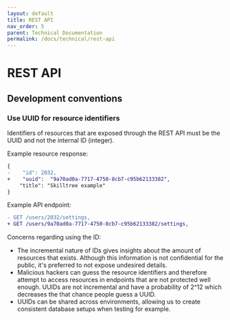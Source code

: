 ```yaml
---
layout: default
title: REST API
nav_order: 5
parent: Technical Documentation
permalink: /docs/technical/rest-api
---
```


# REST API

## Development conventions

### Use UUID for resource identifiers

Identifiers of resources that are exposed through the REST API must be the UUID and not the internal ID (integer). 

Example resource response:

```diff
{
-    "id": 2032,
+    "uuid":  "9a70ad0a-7717-4750-8cb7-c95b62133382",
    "title": "Skilltree example"
}
```

Example API endpoint:

```diff
- GET /users/2032/settings,
+ GET /users/9a70ad0a-7717-4750-8cb7-c95b62133382/settings,
```

Concerns regarding using the ID:
* The incremental nature of IDs gives insights about the amount of resources that exists. Although this information is not confidential for the public, it's preferred to not expose undesired details.
* Malicious hackers can guess the resource identifiers and therefore attempt to access resources in endpoints that are not protected well enough. UUIDs are not incremental and have a probability of 2^12 which decreases the that chance people guess a UUID. 
* UUIDs can be shared across environments, allowing us to create consistent database setups when testing for example.
